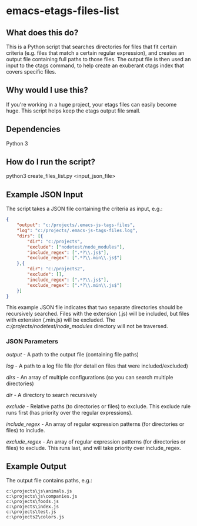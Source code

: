 # emacs-etags-files-list

## What does this do?

This is a Python script that searches directories for files that fit certain criteria (e.g. files that match a certain regular expression), and creates an output file containing full paths to those files. The output file is then used an input to the ctags command, to help create an exuberant ctags index that covers specific files.

## Why would I use this?

If you're working in a huge project, your etags files can easily become huge. This script helps keep the etags output file small.

## Dependencies

Python 3

## How do I run the script?

python3 create_files_list.py &lt;input_json_file&gt;

## Example JSON Input

The script takes a JSON file containing the criteria as input, e.g.:

```json
{
    "output": "c:/projects/.emacs-js-tags-files",
    "log": "c:/projects/.emacs-js-tags-files.log",
    "dirs": [{
        "dir": "c:/projects",
        "exclude": ["nodetest/node_modules"],
        "include_regex": [".*?\\.js$"],
        "exclude_regex": [".*?\\.min\\.js$"]
    },{
        "dir": "c:/projects2",
        "exclude": [],
        "include_regex": [".*?\\.js$"],
        "exclude_regex": [".*?\\.min\\.js$"]
    }]
}
```
This example JSON file indicates that two separate directories should be recursively searched. Files with the extension (.js) will be included, but files with extension (.min.js) will be excluded. The *c:/projects/nodetest/node_modules* directory will not be traversed.

### JSON Parameters
*output* - A path to the output file (containing file paths)

*log* - A path to a log file file (for detail on files that were included/excluded)

*dirs* - An array of multiple configurations (so you can search multiple directories)

*dir* - A directory to search recursively

*exclude* - Relative paths (to directories or files) to exclude. This exclude rule runs first (has priority over the regular expressions).

*include_regex* - An array of regular expression patterns (for directories or files) to include.

*exclude_regex* - An array of regular expression patterns (for directories or files) to exclude. This runs last, and will take priority over include_regex.

## Example Output

The output file contains paths, e.g.:

```
c:\projects\js\animals.js
c:\projects\js\companies.js
c:\projects\foods.js
c:\projects\index.js
c:\projects\test.js
c:\projects2\colors.js
```
